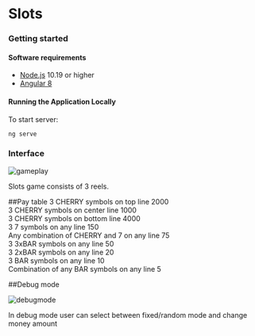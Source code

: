# Slots


### Getting started
#### Software requirements
- [Node.js](https://nodejs.org "Node.js") 10.19 or higher
- [Angular 8](https://www.angular.io "Angular")

#### Running the Application Locally

To start server:
```
ng serve
```
### Interface
![gameplay](./playSlots.gif)

Slots game consists of 3 reels.


##Pay table
3 CHERRY symbols on top line 2000\
3 CHERRY symbols on center line 1000\
3 CHERRY symbols on bottom line 4000\
3 7 symbols on any line 150\
Any combination of CHERRY and 7 on any line 75\
3 3xBAR symbols on any line 50\
3 2xBAR symbols on any line 20\
3 BAR symbols on any line 10\
Combination of any BAR symbols on any line 5

##Debug mode

![debugmode](./debugmode.gif)

In debug mode user can select between fixed/random mode and change money amount




